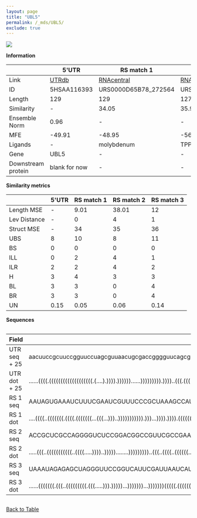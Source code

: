 ```yaml
---
layout: page
title: "UBL5"
permalink: /_mds/UBL5/
exclude: true
---
```




![](../../alns_9.28.22/aln_5HSAA116393_1.000.png?raw=true)


**Information**

| | 5'UTR       | RS match 1   | RS match 2  | RS match 3 |
| ---- | ----------- | ----------- | ----------- | ----------- |
| Link | <a href="http://utrdb.ba.itb.cnr.it/getutr/5HSAA116393/1" target="_blank" rel="noopener noreferrer">UTRdb</a>   | <a href="https://rnacentral.org/rna/URS0000D65B78/272564" target="_blank" rel="noopener noreferrer">RNAcentral</a>     |<a href="https://rnacentral.org/rna/URS0000C55DD2/1660143" target="_blank" rel="noopener noreferrer">RNAcentral</a>  | <a href="https://rnacentral.org/rna/URS0000C4BEAF/1134474" target="_blank" rel="noopener noreferrer">RNAcentral</a>   |
| ID | 5HSAA116393     | URS0000D65B78_272564     | URS0000C55DD2_1660143     | URS0000C4BEAF_1134474     |
| Length | 129     |  129    | 127   |  130    |
| Similarity | - | 34.05 | 35.99 | 36.26 |
| Ensemble Norm | 0.96 | - | - | - |
| MFE | -49.91 | -48.95 | -56.29 | -42.64 |
| Ligands | - | molybdenum | TPP | guanidine |
| Gene | UBL5 | - | - | - |
| Downstream protein | blank for now    |    -    | -  | - |


**Similarity metrics**

| | 5'UTR       | RS match 1   | RS match 2  | RS match 3 |
| ---- | ----------- | ----------- | ----------- | ----------- |
| Length MSE | - | 9.01 | 38.01 | 12 |
| Lev Distance | - | 0 | 4 | 1 |
| Struct MSE | - | 34 | 35 | 36 |
| UBS| 8 | 10 | 8 | 11 |
| BS | 0 | 0 | 0 | 0 |
| ILL | 0 | 2 | 4 | 1 |
| ILR | 2 | 2 | 4 | 2 |
| H | 3 | 4 | 3 | 3 |
| BL | 3 | 3 | 0 | 4 |
| BR | 3 | 3 | 0 | 4 |
| UN | 0.15 | 0.05 | 0.06 | 0.14 |

**Sequences**


<div style="overflow-x:auto;">

<table>
<colgroup>
<col width="30%" />
<col width="70%" />
</colgroup>
<thead>
<tr class="header">
<th>Field</th>
<th>Description</th>
</tr>
</thead>
<tbody>
<tr>
<td markdown="span">UTR seq + 25 </td>
<td markdown="span"> aacuuccgcuuccgguuccuagcguuaacugcgaccgggguucagcgcucgggugaggagcugguggcgucggcagguucgaggcgauucgagcuccagcuaggATGATCGAGGTTGTTTGCAACGACC </td>
</tr>
<tr>
<td markdown="span">UTR dot + 25  </td>
<td markdown="span"> ......((((.(((((((((((((((((((.(....).)))).))))))......))))))))).))))..(((.((((((((....))))))))...)))...........(((((((...)))))))
</td>
</tr>


<tr>
<td markdown="span">RS 1 seq </td>
<td markdown="span"> AAUAGUGAAAUCUUUCGAAUCGUUUCCCGCUAAAGCCAUGCUAUGCGGGGGCGAUCUGAGCAAAGGCUCACAGGGUCGGCAUAGAAAUGUACCGGCCUCCCGCAAAGGGGUAUCCUGUCUGGGAUGCCU
</td>
</tr>


<tr>
<td markdown="span">RS 1 dot </td>
<td markdown="span"> ....((((..(((((((.((((.(((((((...(((...)))..))))))))))).)))...)))).)))).(((((((.(((....))).))))))).((.....))((((((((....)))))))).
</td>
</tr>


<tr>
<td markdown="span">RS 2 seq </td>
<td markdown="span"> ACCGCUCGCCAGGGGUCUCCGGACGGCCGUUCGCCGAAUGGAGUGAGAGAUACCCUUCGAACCUGAUGCGGAAGAGCCUGCUGAAAGAGGCUCCAGACCGCCGUAGGGAGGCCGAGUCAGGCCUCCA
</td>
</tr>


<tr>
<td markdown="span">RS 2 dot </td>
<td markdown="span"> .....(((..(((((((((((..((((.....))))..)))))........)))))))))..(((..((((..((((((........))))))....))))..)))(((((((......))))))).
</td>
</tr>


<tr>
<td markdown="span">RS 3 seq </td>
<td markdown="span"> UAAAUAGAGAGCUAGGGUUCCGGUCAUUCGAUUAAUCAUCCAAUGAUGUCUGGUCCGAGAGCUUUCGACCUCUGCCGCCAGACCUUCUGGCAGGUCAUGGGUUACACGGCGGGACAAAAGCCCGGGAGAU
</td>
</tr>


<tr>
<td markdown="span">RS 3 dot </td>
<td markdown="span"> ......(((((((.(((..(((((((((.(((.....))).)))))...)))))))...)))))))(((((.((((((((((...)))))).)).)).)))))......((((.(....)))))......
</td>
</tr>

</tbody>
</table>


</div>


[Back to Table](../../display)

